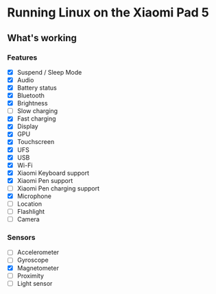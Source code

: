 # Running Linux on the Xiaomi Pad 5

## What's working

### Features

- [x] Suspend / Sleep Mode
- [x] Audio
- [x] Battery status
- [x] Bluetooth
- [x] Brightness
- [ ] Slow charging
- [x] Fast charging
- [x] Display
- [x] GPU
- [x] Touchscreen
- [x] UFS
- [x] USB
- [x] Wi-Fi
- [x] Xiaomi Keyboard support
- [x] Xiaomi Pen support
- [ ] Xiaomi Pen charging support
- [x] Microphone
- [ ] Location
- [ ] Flashlight
- [ ] Camera

### Sensors

- [ ] Accelerometer
- [ ] Gyroscope
- [x] Magnetometer
- [ ] Proximity
- [ ] Light sensor
